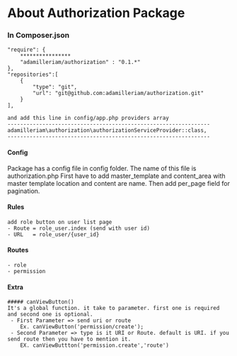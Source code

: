 # About Authorization Package



### In Composer.json
 
    "require": {
        ****************
        "adamilleriam/authorization" : "0.1.*"
    },
    "repositories":[
        {
            "type": "git",
            "url": "git@github.com:adamilleriam/authorization.git"
        }
    ],
    
    and add this line in config/app.php providers array
    ----------------------------------------------------------------
    adamilleriam\authorization\authorizationServiceProvider::class,
    ----------------------------------------------------------------
#### Config
 Package has a config file in config folder. The name of this file is  authorization.php
  First have to add master_template and content_area with master template location and content are name.
  Then add per_page field for pagination.
  
  
#### Rules
    add role button on user list page 
    - Route = role_user.index (send with user id)
    - URL   = role_user/{user_id} 

#### Routes
    - role
    - permission
    
    
#### Extra
    ##### canViewButton() 
    It's a global function. it take to parameter. first one is required and second one is optional.
     - First Parameter => send uri or route 
        Ex. canViewButton('permission/create');
     - Second Parameter => type is it URI or Route. default is URI. if you send route then you have to mention it. 
        EX. canViewButtton('permission.create','route')
    
